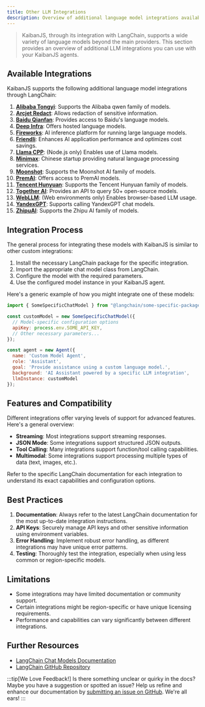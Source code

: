 ```yaml
---
title: Other LLM Integrations
description: Overview of additional language model integrations available through LangChain in KaibanJS
---
```


> KaibanJS, through its integration with LangChain, supports a wide variety of language models beyond the main providers. This section provides an overview of additional LLM integrations you can use with your KaibanJS agents.

## Available Integrations

KaibanJS supports the following additional language model integrations through LangChain:

1. [**Alibaba Tongyi**](https://js.langchain.com/docs/integrations/chat/alibaba_tongyi): Supports the Alibaba qwen family of models.
2. [**Arcjet Redact**](https://js.langchain.com/docs/integrations/chat/arcjet_redact): Allows redaction of sensitive information.
3. [**Baidu Qianfan**](https://js.langchain.com/docs/integrations/chat/baidu_qianfan): Provides access to Baidu's language models.
4. [**Deep Infra**](https://js.langchain.com/docs/integrations/chat/deep_infra): Offers hosted language models.
5. [**Fireworks**](https://js.langchain.com/docs/integrations/chat/fireworks): AI inference platform for running large language models.
6. [**Friendli**](https://js.langchain.com/docs/integrations/chat/friendli): Enhances AI application performance and optimizes cost savings.
7. [**Llama CPP**](https://js.langchain.com/docs/integrations/chat/llama_cpp): (Node.js only) Enables use of Llama models.
8. [**Minimax**](https://js.langchain.com/docs/integrations/chat/minimax): Chinese startup providing natural language processing services.
9. [**Moonshot**](https://js.langchain.com/docs/integrations/chat/moonshot): Supports the Moonshot AI family of models.
10. [**PremAI**](https://js.langchain.com/docs/integrations/chat/premai): Offers access to PremAI models.
11. [**Tencent Hunyuan**](https://js.langchain.com/docs/integrations/chat/tencent_hunyuan): Supports the Tencent Hunyuan family of models.
12. [**Together AI**](https://js.langchain.com/docs/integrations/chat/together_ai): Provides an API to query 50+ open-source models.
13. [**WebLLM**](https://js.langchain.com/docs/integrations/chat/web_llm): (Web environments only) Enables browser-based LLM usage.
14. [**YandexGPT**](https://js.langchain.com/docs/integrations/chat/yandex): Supports calling YandexGPT chat models.
15. [**ZhipuAI**](https://js.langchain.com/docs/integrations/chat/zhipu_ai): Supports the Zhipu AI family of models.

## Integration Process

The general process for integrating these models with KaibanJS is similar to other custom integrations:

1. Install the necessary LangChain package for the specific integration.
2. Import the appropriate chat model class from LangChain.
3. Configure the model with the required parameters.
4. Use the configured model instance in your KaibanJS agent.

Here's a generic example of how you might integrate one of these models:

```javascript
import { SomeSpecificChatModel } from "@langchain/some-specific-package";

const customModel = new SomeSpecificChatModel({
  // Model-specific configuration options
  apiKey: process.env.SOME_API_KEY,
  // Other necessary parameters...
});

const agent = new Agent({
  name: 'Custom Model Agent',
  role: 'Assistant',
  goal: 'Provide assistance using a custom language model.',
  background: 'AI Assistant powered by a specific LLM integration',
  llmInstance: customModel
});
```

## Features and Compatibility

Different integrations offer varying levels of support for advanced features. Here's a general overview:

- **Streaming**: Most integrations support streaming responses.
- **JSON Mode**: Some integrations support structured JSON outputs.
- **Tool Calling**: Many integrations support function/tool calling capabilities.
- **Multimodal**: Some integrations support processing multiple types of data (text, images, etc.).

Refer to the specific LangChain documentation for each integration to understand its exact capabilities and configuration options.

## Best Practices

1. **Documentation**: Always refer to the latest LangChain documentation for the most up-to-date integration instructions.
2. **API Keys**: Securely manage API keys and other sensitive information using environment variables.
3. **Error Handling**: Implement robust error handling, as different integrations may have unique error patterns.
4. **Testing**: Thoroughly test the integration, especially when using less common or region-specific models.

## Limitations

- Some integrations may have limited documentation or community support.
- Certain integrations might be region-specific or have unique licensing requirements.
- Performance and capabilities can vary significantly between different integrations.

## Further Resources

- [LangChain Chat Models Documentation](https://js.langchain.com/docs/integrations/chat/)
- [LangChain GitHub Repository](https://github.com/langchain-ai/langchainjs)

:::tip[We Love Feedback!]
Is there something unclear or quirky in the docs? Maybe you have a suggestion or spotted an issue? Help us refine and enhance our documentation by [submitting an issue on GitHub](https://github.com/kaiban-ai/KaibanJS/issues). We're all ears!
:::

